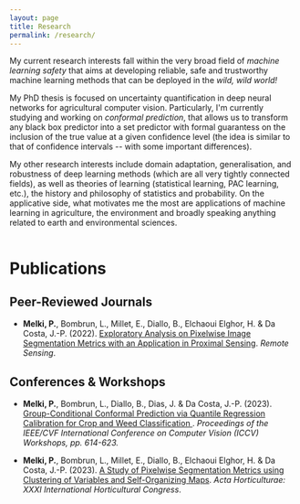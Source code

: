 ```yaml
---
layout: page
title: Research
permalink: /research/
---
```


My current research interests fall within the very broad field of *machine learning safety* that aims at developing reliable, safe and trustworthy machine learning methods that can be deployed in the *wild, wild world!*

My PhD thesis is focused on uncertainty quantification in deep neural networks for agricultural computer vision. Particularly, I'm currently studying and working on *conformal prediction*, that allows us to transform any black box predictor into a set predictor with formal guarantess on the inclusion of the true value at a given confidence level (the idea is similar to that of confidence intervals -- with some important differences).

My other research interests include domain adaptation, generalisation, and robustness of deep learning methods (which are all very tightly connected fields), as well as theories of learning (statistical learning, PAC learning, etc.), the history and philosophy of statistics and probability. On the applicative side, what motivates me the most are applications of machine learning in agriculture, the environment and broadly speaking anything related to earth and environmental sciences.

<!-- I also provide titles for some working papers and works in progress below. I provide full links for these papers when I believe they are ready for peer review. Feel free to contact me if you are interested in some of these projects. [My CV](http://svmiller.com/cv/) contains more information about where some of these projects are in the peer review process.

I also offer [a three-page research statement](/docs/svm-research-statement.pdf) that summarizes and contextualizes my different research agendas. -->
 
<hr style="clear:both;visibility: hidden;" />  

# Publications

## Peer-Reviewed Journals

- **Melki, P.**, Bombrun, L., Millet, E., Diallo, B., Elchaoui Elghor, H. & Da Costa, J.-P. (2022). [Exploratory Analysis on Pixelwise Image Segmentation Metrics with an Application in Proximal Sensing](https://www.mdpi.com/2072-4292/14/4/996). *Remote Sensing*.


## Conferences & Workshops

- **Melki, P.**, Bombrun, L., Diallo, B., Dias, J. & Da Costa, J.-P. (2023). [Group-Conditional Conformal Prediction via Quantile Regression Calibration for Crop and Weed Classification ](https://openaccess.thecvf.com/content/ICCV2023W/CVPPA/html/Melki_Group-Conditional_Conformal_Prediction_via_Quantile_Regression_Calibration_for_Crop_and_ICCVW_2023_paper.html). *Proceedings of the IEEE/CVF International Conference on Computer Vision (ICCV) Workshops, pp. 614-623.*

- **Melki, P.**, Bombrun, L., Millet, E., Diallo, B., Elchaoui Elghor, H. & Da Costa, J.-P. (2023). [A Study of Pixelwise Segmentation Metrics using Clustering of Variables and Self-Organizing Maps](https://doi.org/10.17660/ActaHortic.2023.1360.5). *Acta Horticulturae: XXXI International Horticultural Congress*.

<!-- ## Select Working Papers and Works in Progress

"Understanding Carrots and Sticks in U.S. Aid Allocation: The Case of the Middle East"

"U.S. Presidents, Human Rights, and Economic Aid from Truman to Obama: A Mixed Effects Approach"

"Convergence or Divergence? The Unique Effect of Territorial Threats on Attitudes toward Authoritarian Leaders" -->


